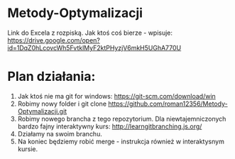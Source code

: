 # Metody-Optymalizacji
Link do Excela z rozpiską. Jak ktoś coś bierze - wpisuje:
https://drive.google.com/open?id=1DqZ0hLcovcWh5FvtklMyF2ktPHyzjV6mkH5UGhA770U

# Plan działania:
1. Jak ktoś nie ma git for windows: https://git-scm.com/download/win
2. Robimy nowy folder i git clone https://github.com/roman12356/Metody-Optymalizacji.git
1. Robimy nowego brancha z tego repozytorium. Dla niewtajemniczonych bardzo fajny interaktywny kurs: http://learngitbranching.js.org/
2. Działamy na swoim branchu.
3. Na koniec będziemy robić merge - instrukcja również w interaktysnym kursie.
